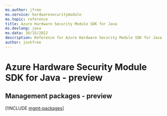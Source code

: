 ```yaml
---
ms.author: jfree
ms.service: hardwaresecuritymodule
ms.topic: reference
title: Azure Hardware Security Module SDK for Java
ms.devlang: java
ms.data: 10/15/2022
description: Reference for Azure Hardware Security Module SDK for Java
author: joshfree
---
```

# Azure Hardware Security Module SDK for Java - preview

## Management packages - preview
[!INCLUDE [mgmt-packages](hardware-security-module-mgmt-index.md)]